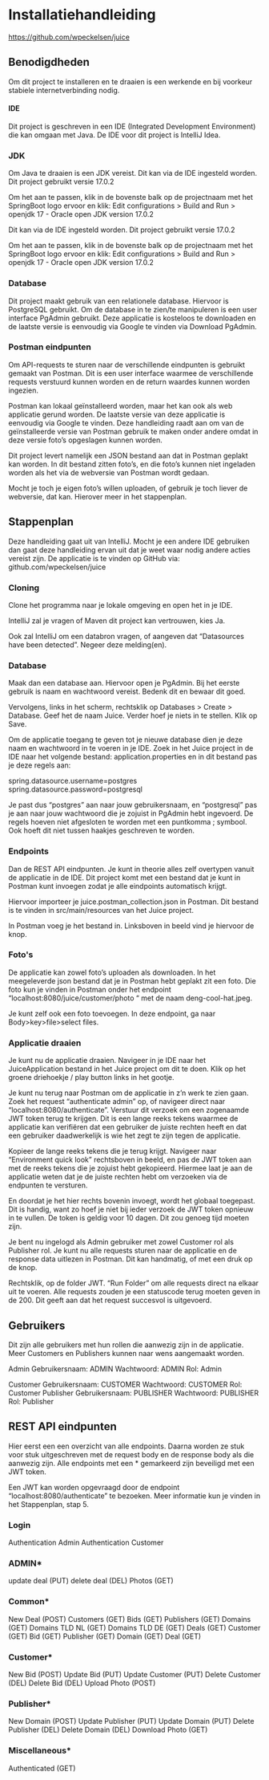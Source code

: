 # Installatiehandleiding

https://github.com/wpeckelsen/juice

## Benodigdheden

Om dit project te installeren en te draaien is een werkende en bij voorkeur stabiele internetverbinding nodig.

#### IDE

Dit project is geschreven in een IDE (Integrated Development Environment) die kan omgaan met Java. De IDE voor dit
project is IntelliJ Idea.

### JDK

Om Java te draaien is een JDK vereist. Dit kan via de IDE ingesteld worden. Dit project gebruikt versie 17.0.2

Om het aan te passen, klik in de bovenste balk op de projectnaam met het SpringBoot logo ervoor en klik: Edit
configurations > Build and Run > openjdk 17 - Oracle open JDK version 17.0.2

Dit kan via de IDE ingesteld worden. Dit project gebruikt versie 17.0.2

Om het aan te passen, klik in de bovenste balk op de projectnaam met het SpringBoot logo ervoor en klik: Edit
configurations > Build and Run > openjdk 17 - Oracle open JDK version 17.0.2

### Database

Dit project maakt gebruik van een relationele database. Hiervoor is PostgreSQL gebruikt. Om de database in te zien/te
manipuleren is een user interface PgAdmin gebruikt. Deze applicatie is kosteloos te downloaden en de laatste versie is
eenvoudig via Google te vinden via Download PgAdmin.

### Postman eindpunten

Om API-requests te sturen naar de verschillende eindpunten is gebruikt gemaakt van Postman. Dit is een user interface
waarmee de verschillende requests verstuurd kunnen worden en de return waardes kunnen worden ingezien.

Postman kan lokaal geïnstalleerd worden, maar het kan ook als web applicatie gerund worden. De laatste versie van deze
applicatie is eenvoudig via Google te vinden. Deze handleiding raadt aan om van de geïnstalleerde versie van Postman
gebruik te maken onder andere omdat in deze versie foto’s opgeslagen kunnen worden.

Dit project levert namelijk een JSON bestand aan dat in Postman geplakt kan worden. In dit bestand zitten foto’s, en die
foto’s kunnen niet ingeladen worden als het via de webversie van Postman wordt gedaan.

Mocht je toch je eigen foto’s willen uploaden, of gebruik je toch liever de webversie, dat kan. Hierover meer in het
stappenplan.

## Stappenplan

Deze handleiding gaat uit van IntelliJ. Mocht je een andere IDE gebruiken dan gaat deze handleiding ervan uit dat je
weet waar nodig andere acties vereist zijn. De applicatie is te vinden op GitHub via: github.com/wpeckelsen/juice

### Cloning

Clone het programma naar je lokale omgeving en open het in je IDE.

IntelliJ zal je vragen of Maven dit project kan vertrouwen, kies Ja.

Ook zal IntelliJ om een databron vragen, of aangeven dat “Datasources have been detected”. Negeer deze melding(en).

### Database

Maak dan een database aan. Hiervoor open je PgAdmin. Bij het eerste gebruik is naam en wachtwoord vereist. Bedenk dit en
bewaar dit goed.

Vervolgens, links in het scherm, rechtsklik op Databases > Create > Database. Geef het de naam Juice. Verder hoef je
niets in te stellen. Klik op Save.

Om de applicatie toegang te geven tot je nieuwe database dien je deze naam en wachtwoord in te voeren in je IDE. Zoek in
het Juice project in de IDE naar het volgende bestand: application.properties en in dit bestand pas je deze regels aan:

spring.datasource.username=postgres spring.datasource.password=postgresql

Je past dus “postgres” aan naar jouw gebruikersnaam, en “postgresql” pas je aan naar jouw wachtwoord die je zojuist in
PgAdmin hebt ingevoerd. De regels hoeven niet afgesloten te worden met een puntkomma ; symbool. Ook hoeft dit niet
tussen haakjes geschreven te worden.

### Endpoints

Dan de REST API eindpunten. Je kunt in theorie alles zelf overtypen vanuit de applicatie in de IDE. Dit project komt met
een bestand dat je kunt in Postman kunt invoegen zodat je alle eindpoints automatisch krijgt.

Hiervoor importeer je juice.postman_collection.json in Postman. Dit bestand is te vinden in src/main/resources van het
Juice project.

In Postman voeg je het bestand in. Linksboven in beeld vind je hiervoor de knop.

### Foto's

De applicatie kan zowel foto’s uploaden als downloaden. In het meegeleverde json bestand dat je in Postman hebt geplakt
zit een foto. Die foto kun je vinden in Postman onder het endpoint “localhost:8080/juice/customer/photo “ met de naam
deng-cool-hat.jpeg.

Je kunt zelf ook een foto toevoegen. In deze endpoint, ga naar Body>key>file>select files.

### Applicatie draaien

Je kunt nu de applicatie draaien. Navigeer in je IDE naar het JuiceApplication bestand in het Juice project om dit te
doen. Klik op het groene driehoekje / play button links in het gootje.

Je kunt nu terug naar Postman om de applicatie in z’n werk te zien gaan. Zoek het request “authenticate admin” op, of
navigeer direct naar “localhost:8080/authenticate”. Verstuur dit verzoek om een zogenaamde JWT token terug te krijgen.
Dit is een lange reeks tekens waarmee de applicatie kan verifiëren dat een gebruiker de juiste rechten heeft en dat een
gebruiker daadwerkelijk is wie het zegt te zijn tegen de applicatie.

Kopieer de lange reeks tekens die je terug krijgt. Navigeer naar “Environment quick look” rechtsboven in beeld, en pas
de JWT token aan met de reeks tekens die je zojuist hebt gekopieerd. Hiermee laat je aan de applicatie weten dat je de
juiste rechten hebt om verzoeken via de endpunten te versturen.

En doordat je het hier rechts bovenin invoegt, wordt het globaal toegepast. Dit is handig, want zo hoef je niet bij
ieder verzoek de JWT token opnieuw in te vullen. De token is geldig voor 10 dagen. Dit zou genoeg tijd moeten zijn.

Je bent nu ingelogd als Admin gebruiker met zowel Customer rol als Publisher rol. Je kunt nu alle requests sturen naar
de applicatie en de response data uitlezen in Postman. Dit kan handmatig, of met een druk op de knop.

Rechtsklik, op de folder JWT. “Run Folder” om alle requests direct na elkaar uit te voeren. Alle requests zouden je een
statuscode terug moeten geven in de 200. Dit geeft aan dat het request succesvol is uitgevoerd.

## Gebruikers

Dit zijn alle gebruikers met hun rollen die aanwezig zijn in de applicatie. Meer Customers en Publishers kunnen naar
wens aangemaakt worden.

Admin Gebruikersnaam:    ADMIN Wachtwoord:        ADMIN Rol:            Admin

Customer Gebruikersnaam:    CUSTOMER Wachtwoord:        CUSTOMER Rol:            Customer Publisher Gebruikersnaam:
PUBLISHER Wachtwoord:        PUBLISHER Rol:            Publisher

## REST API eindpunten

Hier eerst een een overzicht van alle endpoints. Daarna worden ze stuk voor stuk uitgeschreven met de request body en de
response body als die aanwezig zijn. Alle endpoints met een * gemarkeerd zijn beveiligd met een JWT token.

Een JWT kan worden opgevraagd door de endpoint “localhost:8080/authenticate” te bezoeken. Meer informatie kun je vinden
in het Stappenplan, stap 5.

### Login

Authentication Admin Authentication Customer

### ADMIN*

update deal (PUT)
delete deal (DEL)
Photos (GET)

### Common*

New Deal (POST)
Customers (GET)
Bids (GET)
Publishers (GET)
Domains (GET)
Domains TLD NL (GET)
Domains TLD DE (GET)
Deals (GET)
Customer (GET)
Bid (GET)
Publisher (GET)
Domain (GET)
Deal (GET)

### Customer*

New Bid (POST)
Update Bid (PUT)
Update Customer (PUT)
Delete Customer (DEL)
Delete Bid (DEL)
Upload Photo (POST)

### Publisher*

New Domain (POST)
Update Publisher (PUT)
Update Domain (PUT)
Delete Publisher (DEL)
Delete Domain (DEL)
Download Photo (GET)

### Miscellaneous*

Authenticated (GET)
